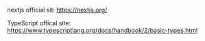 nextjs official sit: https://nextjs.org/

TypeScript offical site: https://www.typescriptlang.org/docs/handbook/2/basic-types.html
